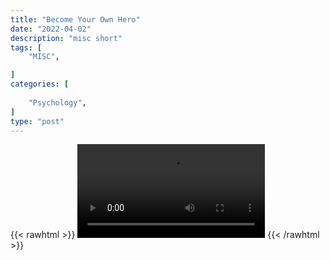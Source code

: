 ```yaml
---
title: "Become Your Own Hero"
date: "2022-04-02"
description: "misc short"
tags: [
    "MISC",

]
categories: [
    
    "Psychology",
]
type: "post"
---
```

{{< rawhtml >}}
    <video width="auto" height="auto" controls>
        <source src="https://clips.dev00ps.com/MISC/Become%20Your%20Own%20Hero%21%20%7C%20David%20Goggins%20%7C%20Shorts.mp4" type="video/mp4"> 
    </video>
{{< /rawhtml >}}